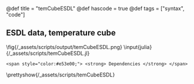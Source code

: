 @def title = "temCubeESDL"
@def hascode = true
@def tags = ["syntax", "code"]
## ESDL data, temperature cube
\fig{/_assets/scripts/output/temCubeESDL.png}
\input{julia}{/_assets/scripts/temCubeESDL.jl}
~~~
<span style="color:#e53e00;"> <strong> Dependencies </strong> </span>
~~~
\prettyshow{/_assets/scripts/temCubeESDL}
